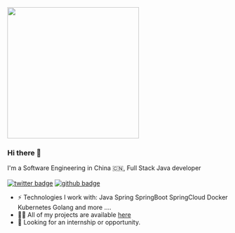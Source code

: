 <img src="https://media.giphy.com/media/p4NLw3I4U0idi/giphy.gif" width="300">

### Hi there 👋
I'm a Software Engineering in China 🇨🇳, Full Stack Java developer <br/> <br/>
[![twitter badge](https://img.shields.io/badge/twitter-@yingzhor-%231FA1F1?style=flat&logo=twitter&logoColor=white)](https://twitter.com/yingzhor)
[![github badge](https://img.shields.io/badge/github-yingzhuo-%230177B5?style=flat&logo=github)](https://github.com/yingzhuo)

- ⚡️ Technologies I work with: Java Spring SpringBoot SpringCloud Docker Kubernetes Golang and more ....
- 👨‍💻 All of my projects are available  [here](https://github.com/yingzhuo?tab=repositories)
- 👯 Looking for an internship or opportunity.

